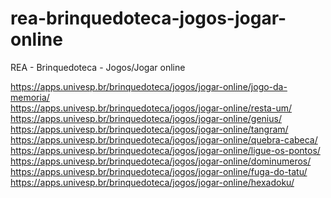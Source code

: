 # rea-brinquedoteca-jogos-jogar-online
REA - Brinquedoteca - Jogos/Jogar online

https://apps.univesp.br/brinquedoteca/jogos/jogar-online/jogo-da-memoria/ <br>
https://apps.univesp.br/brinquedoteca/jogos/jogar-online/resta-um/ <br>
https://apps.univesp.br/brinquedoteca/jogos/jogar-online/genius/ <br>
https://apps.univesp.br/brinquedoteca/jogos/jogar-online/tangram/ <br>
https://apps.univesp.br/brinquedoteca/jogos/jogar-online/quebra-cabeca/ <br>
https://apps.univesp.br/brinquedoteca/jogos/jogar-online/ligue-os-pontos/ <br>
https://apps.univesp.br/brinquedoteca/jogos/jogar-online/dominumeros/ <br>
https://apps.univesp.br/brinquedoteca/jogos/jogar-online/fuga-do-tatu/ <br>
https://apps.univesp.br/brinquedoteca/jogos/jogar-online/hexadoku/

